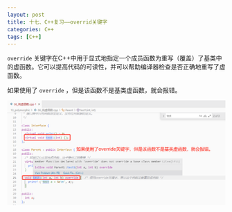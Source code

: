 ```yaml
---
layout: post
title: 十七、C++复习——overrid关键字
categories: C++
tags: [C++]
---
```


`override` 关键字在C++中用于显式地指定一个成员函数为重写（覆盖）了基类中的虚函数。它可以提高代码的可读性，并可以帮助编译器检查是否正确地重写了虚函数。

如果使用了 `override` ，但是该函数不是基类虚函数，就会报错。

![alt text](/assets/CPlusPlus/17_overrid/image/image.png)